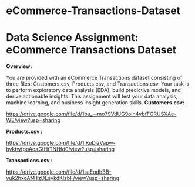 # eCommerce-Transactions-Dataset

# **Data Science Assignment: eCommerce Transactions Dataset**
**Overview:**

You are provided with an eCommerce Transactions dataset consisting of three files:
Customers.csv, Products.csv, and Transactions.csv. Your task is to perform
exploratory data analysis (EDA), build predictive models, and derive actionable insights. This
assignment will test your data analysis, machine learning, and business insight generation skills.
**Customers.csv:**

https://drive.google.com/file/d/1bu_--mo79VdUG9oin4ybfFGRUSXAe-WE/view?usp=sharing

**Products.csv :**

https://drive.google.com/file/d/1IKuDizVapw-hyktwfpoAoaGtHtTNHfd0/view?usp=sharing

**Transactions.csv :**

https://drive.google.com/file/d/1saEqdbBB-vuk2hxoAf4TzDEsykdKlzbF/view?usp=sharing

